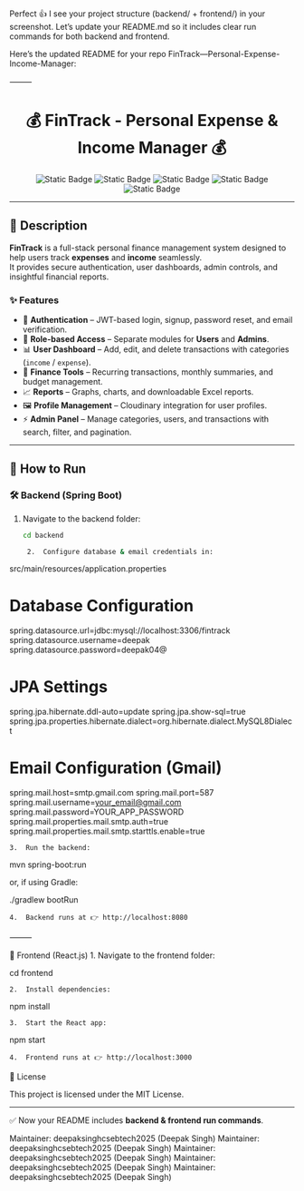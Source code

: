 Perfect 👍 I see your project structure (backend/ + frontend/) in your screenshot.
Let’s update your README.md so it includes clear run commands for both backend and frontend.

Here’s the updated README for your repo FinTrack—Personal-Expense-Income-Manager:

⸻


<h1 align="center">💰 FinTrack - Personal Expense & Income Manager 💰</h1>

<p align="center">
  <img alt="Static Badge" src="https://img.shields.io/badge/Spring%20Boot-darkgreen?style=for-the-badge">
  <img alt="Static Badge" src="https://img.shields.io/badge/React.js-blue?style=for-the-badge">
  <img alt="Static Badge" src="https://img.shields.io/badge/MySQL-red?style=for-the-badge">
  <img alt="Static Badge" src="https://img.shields.io/badge/CSS-purple?style=for-the-badge">
  <img alt="Static Badge" src="https://img.shields.io/badge/JWT-orange?style=for-the-badge">
</p>

---

## 📌 Description

**FinTrack** is a full-stack personal finance management system designed to help users track **expenses** and **income** seamlessly.  
It provides secure authentication, user dashboards, admin controls, and insightful financial reports.

### ✨ Features
- 🔑 **Authentication** – JWT-based login, signup, password reset, and email verification.  
- 👥 **Role-based Access** – Separate modules for **Users** and **Admins**.  
- 📊 **User Dashboard** – Add, edit, and delete transactions with categories (`income` / `expense`).  
- 📅 **Finance Tools** – Recurring transactions, monthly summaries, and budget management.  
- 📈 **Reports** – Graphs, charts, and downloadable Excel reports.  
- 🖼 **Profile Management** – Cloudinary integration for user profiles.  
- ⚡ **Admin Panel** – Manage categories, users, and transactions with search, filter, and pagination.  

---

## 🚀 How to Run

### 🛠 Backend (Spring Boot)
1. Navigate to the backend folder:
   ```sh
   cd backend

	2.	Configure database & email credentials in:
src/main/resources/application.properties

# Database Configuration
spring.datasource.url=jdbc:mysql://localhost:3306/fintrack
spring.datasource.username=deepak
spring.datasource.password=deepak04@

# JPA Settings
spring.jpa.hibernate.ddl-auto=update
spring.jpa.show-sql=true
spring.jpa.properties.hibernate.dialect=org.hibernate.dialect.MySQL8Dialect

# Email Configuration (Gmail)
spring.mail.host=smtp.gmail.com
spring.mail.port=587
spring.mail.username=your_email@gmail.com
spring.mail.password=YOUR_APP_PASSWORD
spring.mail.properties.mail.smtp.auth=true
spring.mail.properties.mail.smtp.starttls.enable=true


	3.	Run the backend:

mvn spring-boot:run

or, if using Gradle:

./gradlew bootRun


	4.	Backend runs at 👉 http://localhost:8080

⸻

🎨 Frontend (React.js)
	1.	Navigate to the frontend folder:

cd frontend


	2.	Install dependencies:

npm install


	3.	Start the React app:

npm start


	4.	Frontend runs at 👉 http://localhost:3000


📜 License

This project is licensed under the MIT License.

---

✅ Now your README includes **backend & frontend run commands**.  

Maintainer: deepaksinghcsebtech2025 (Deepak Singh)
Maintainer: deepaksinghcsebtech2025 (Deepak Singh)
Maintainer: deepaksinghcsebtech2025 (Deepak Singh)
Maintainer: deepaksinghcsebtech2025 (Deepak Singh)
Maintainer: deepaksinghcsebtech2025 (Deepak Singh)
